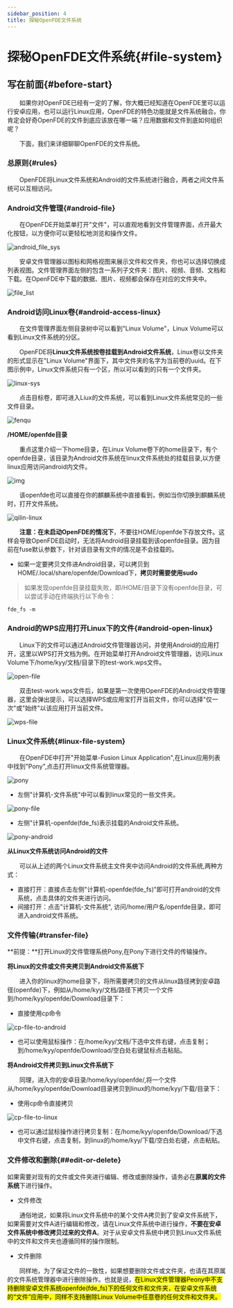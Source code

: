 ```yaml
---
sidebar_position: 4
title: 探秘OpenFDE文件系统
---
```


# 探秘OpenFDE文件系统{#file-system}

## 写在前面{#before-start}

&emsp;&emsp;如果你对OpenFDE已经有一定的了解，你大概已经知道在OpenFDE里可以运行安卓应用，也可以运行Linux应用，OpenFDE的特色功能就是文件系统融合。你肯定会好奇OpenFDE的文件到底应该放在哪一端？应用数据和文件到底如何组织呢？

&emsp;&emsp;下面，我们来详细聊聊OpenFDE的文件系统。

### 总原则{#rules}

&emsp;&emsp;OpenFDE将Linux文件系统和Android的文件系统进行融合，两者之间文件系统可以互相访问。

### Android文件管理{#android-file}

&emsp;&emsp;在OpenFDE开始菜单打开"文件"，可以直观地看到文件管理界面，点开最大化按钮，以方便你可以更轻松地浏览和操作文件。

![android_file_sys](./../img/android_file_sys.jpg)

&emsp;&emsp;安卓文件管理器以图标和网格视图来展示文件和文件夹，你也可以选择切换成列表视图。文件管理界面左侧的包含一系列子文件夹：图片、视频、音频、文档和下载。在OpenFDE中下载的数据、图片、视频都会保存在对应的文件夹中。

![file_list](./../img/list-file.jpg)

### Android访问Linux卷{#android-access-linux}

&emsp;&emsp;在文件管理界面左侧目录树中可以看到"Linux Volume"，Linux Volume可以看到Linux文件系统的分区。

&emsp;&emsp;OpenFDE将**Linux文件系统按卷挂载到Android文件系统**，Linux卷以文件夹的形式显示在"Linux Volume"界面下，其中文件夹的名字为当前卷的uuid。在下图示例中，Linux文件系统只有一个区，所以可以看到的只有一个文件夹。

![linux-sys](./../img/Linux-Volume.png)

&emsp;&emsp;点击目标卷，即可进入Liux的文件系统，可以看到Linux文件系统常见的一些文件目录。

![fenqu](./../img/fenqu-linux.png)

**/HOME/openfde目录**

&emsp;&emsp;重点这里介绍一下home目录，在Linux Volume卷下的home目录下，有个openfde目录，该目录为Android文件系统在linux文件系统处的挂载目录,以方便linux应用访问android内文件。

![img](./../img/linux-home.png)

&emsp;&emsp;该openfde也可以直接在你的麒麟系统中直接看到，例如当你切换到麒麟系统时，打开文件系统。

![qilin-linux](./img/../../img/qilin-linux.png)

&emsp;&emsp;**注意：在未启动OpenFDE的情况下**，不要往HOME/openfde下存放文件。这样会导致OpenFDE启动时，无法将Android目录挂载到该openfde目录。因为目前在fuse默认参数下，针对该目录有文件的情况是不会挂载的。

- 如果一定要拷贝文件进Android目录，可以拷贝到HOME/.local/share/openfde/Download下，**拷贝时需要使用sudo**

> 如果发现openfde目录挂载失败，即/HOME/目录下没有openfde目录，可以尝试手动在终端执行以下命令：
```
fde_fs -m 
```

### Android的WPS应用打开Linux下的文件{#android-open-linux}

&emsp;&emsp;Linux下的文件可以通过Android文件管理器访问，并使用Android的应用打开，这里以WPS打开文档为例。在开始菜单打开Android文件管理器，访问Linux Volume下/home/kyy/文档/目录下的test-work.wps文件。

![open-file](./../img/open-file.jpg)

&emsp;&emsp;双击test-work.wps文件后，如果是第一次使用OpenFDE的Android文件管理器，这里会弹出提示，可以选择WPS或应用宝打开当前文件，你可以选择"仅一次"或"始终"以该应用打开当前文件。

![wps-file](./../img/wps-file.jpg)

### Linux文件系统{#linux-file-system}

&emsp;&emsp;在OpenFDE中打开"开始菜单-Fusion Linux Application",在Linux应用列表中找到"Pony",点击打开linux文件系统管理器。

![pony](./../img/pony.png)

- 左侧"计算机-文件系统"中可以看到linux常见的一些文件夹。
  
![pony-file](./../img/pony-file.png)

- 左侧"计算机-openfde(fde_fs)表示挂载的Android文件系统。
  
![pony-android](./../img/pony-android.png)

**从Linux文件系统访问Android的文件**

&emsp;&emsp;可以从上述的两个Linux文件系统主文件夹中访问Android的文件系统,两种方式：

- 直接打开：直接点击左侧"计算机-openfde(fde_fs)"即可打开android的文件系统，点击具体的文件夹进行访问。
- 间接打开：点击"计算机-文件系统", 访问/home/用户名/openfde目录，即可进入android文件系统。

### 文件传输{#transfer-file}

**前提：**打开Linux的文件管理系统Pony,在Pony下进行文件的传输操作。

**将Linux的文件或文件夹拷贝到Android文件系统下**

&emsp;&emsp;进入你的linux的home目录下，将所需要拷贝的文件从linux路径拷到安卓路径(openfde)下，例如从/home/kyy/文档/路径下拷贝一个文件到/home/kyy/openfde/Download目录下：

- 直接使用cp命令

![cp-file-to-android](./../img/cp-file-to-android.png)

- 也可以使用鼠标操作：在/home/kyy/文档/下选中文件右键，点击复制；到/home/kyy/openfde/Download/空白处右键鼠标点击粘贴。

**将Android文件拷贝到Linux文件系统下**

&emsp;&emsp;同理，进入你的安卓目录/home/kyy/openfde/,将一个文件从/home/kyy/openfde/Download目录拷贝到linux的/home/kyy/下载/目录下：

- 使用cp命令直接拷贝
  
![cp-file-to-linux](./../img/cp-file-to-linux.png)

- 也可以通过鼠标操作进行拷贝复制：在/home/kyy/openfde/Download/下选中文件右键，点击复制，到linux的/home/kyy/下载/空白处右键，点击粘贴。

### 文件修改和删除{##edit-or-delete}

如果需要对现有的文件或文件夹进行编辑、修改或删除操作，请务必在**原属的文件系统**下进行操作。

- 文件修改
  
&emsp;&emsp;通俗地说，如果将Linux文件系统中的某个文件A拷贝到了安卓文件系统下，如果需要对文件A进行编辑和修改，请在Linux文件系统中进行操作，**不要在安卓文件系统中修改拷贝过来的文件A**。对于从安卓文件系统中拷贝到Linux文件系统中的文件和文件夹也遵循同样的操作限制。

- 文件删除
  
&emsp;&emsp;同样地，为了保证文件的一致性，如果想要删除文件或文件夹，也请在其原属的文件系统管理器中进行删除操作。也就是说，<mark>在Linux文件管理器Peony中不支持删除安卓文件系统openfde(fde_fs)下的任何文件和文件夹，在安卓文件系统的“文件”应用中，同样不支持删除Linux Volume中任意卷的任何文件和文件夹。</mark>